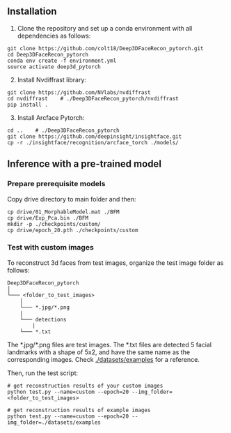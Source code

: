 
## Installation
1. Clone the repository and set up a conda environment with all dependencies as follows:
```
git clone https://github.com/colt18/Deep3DFaceRecon_pytorch.git
cd Deep3DFaceRecon_pytorch
conda env create -f environment.yml
source activate deep3d_pytorch
```

2. Install Nvdiffrast library:
```
git clone https://github.com/NVlabs/nvdiffrast
cd nvdiffrast    # ./Deep3DFaceRecon_pytorch/nvdiffrast
pip install .
```

3. Install Arcface Pytorch:
```
cd ..    # ./Deep3DFaceRecon_pytorch
git clone https://github.com/deepinsight/insightface.git
cp -r ./insightface/recognition/arcface_torch ./models/
```
## Inference with a pre-trained model

### Prepare prerequisite models
Copy drive directory to main folder and then:
```
cp drive/01_MorphableModel.mat ./BFM
cp drive/Exp_Pca.bin ./BFM
mkdir -p ./checkpoints/custom/
cp drive/epoch_20.pth ./checkpoints/custom
```

### Test with custom images
To reconstruct 3d faces from test images, organize the test image folder as follows:
```
Deep3DFaceRecon_pytorch
│
└─── <folder_to_test_images>
    │
    └─── *.jpg/*.png
    |
    └─── detections
        |
	└─── *.txt
```
The \*.jpg/\*.png files are test images. The \*.txt files are detected 5 facial landmarks with a shape of 5x2, and have the same name as the corresponding images. Check [./datasets/examples](datasets/examples) for a reference.

Then, run the test script:
```
# get reconstruction results of your custom images
python test.py --name=custom --epoch=20 --img_folder=<folder_to_test_images>

# get reconstruction results of example images
python test.py --name=custom --epoch=20 --img_folder=./datasets/examples
```
